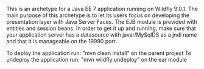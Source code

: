 This is an archetype for a Java EE 7 application running on Wildfly 9.0.1.
The main purpose of this archetype is to let its users focus on developing the presentation
layer with Java Server Faces. The EJB module is  provided with entities and session beans.
In order to get it up and running, make sure that your application server has a datasource
with java:/MySqlDS as a jndi name and that it is manageable on the 19990 port.

To deploy the application run: "mvn clean install" on the parent project
To undeploy the application run: "mvn wildfly:undeploy" on the ear module